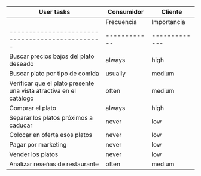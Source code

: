 | User tasks                                    | Consumidor               | Cliente                  |
|-----------------------------------------------|--------------------------|--------------------------|
|                                               | Frecuencia | Importancia | Frecuencia | Importancia |
|-----------------------------------------------|------------|-------------|------------|-------------|
| Buscar precios bajos del plato deseado        | always     | high        | rare       | low         |
| Buscar plato por tipo de comida               | usually    | medium      | rare       | low         |
| Verificar que el plato presente una vista atractiva en el catálogo   | often      | medium      | often      | medium      |
| Comprar el plato                               | always     | high        | never      | low         |
| Separar los platos próximos a caducar          | never      | low         | always     | high        |
| Colocar en oferta esos platos                  | never      | low         | always     | high        |
| Pagar por marketing                            | never      | low         | often      | medium      |
| Vender los platos                              | never      | low         | usually    | high        |
| Analizar reseñas de restaurante                | often      | medium      | often      | medium      |
